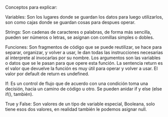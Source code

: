 Conceptos para explicar:

Variables: Son los lugares donde se guardan los datos para luego utilizarlos, son como cajas donde se guardan cosas para despues operar.

Strings: Son cadenas de caracteres o palabras, de forma más sencilla, pueden ser números o letras, se asignan con comillas simples o dobles.

Funciones: Son fragmentos de código que se puede reutilizar, se hace para separar, organizar, y volver a usar, le dan todas las instrucciones necesarias al interprete al invocarlas por su nombre. 
Los argumentos son las variables o datos que se le pasan para que opere esta función. 
La sentencia return es el valor que devuelve la función es muy útil para operar y volver a usar. El valor por default de return es undefined.

If: Es un control de flujo que de acuerdo con una condición toma una decisión, hacia un camino de código u otro. Se pueden anidar if y else (else if(), también).

True y False: Son valores de un tipo de variable especial, Booleana, solo tiene esos dos valores, en realidad también le podemos asignar null. 

